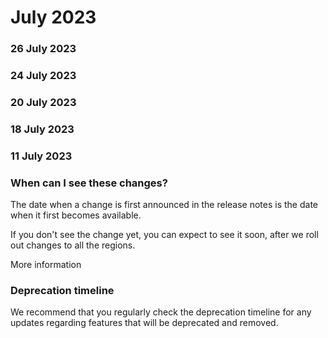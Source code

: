 ﻿# July 2023


### 26 July 2023




### 24 July 2023




### 20 July 2023




### 18 July 2023




### 11 July 2023




### When can I see these changes?

The date when a change is first announced in the release notes is the date when it first becomes available.

If you don't see the change yet, you can expect to see it soon, after we roll out changes to all the regions.

More information


### Deprecation timeline

We recommend that you regularly check the deprecation timeline for any updates regarding features that will be deprecated and removed.

